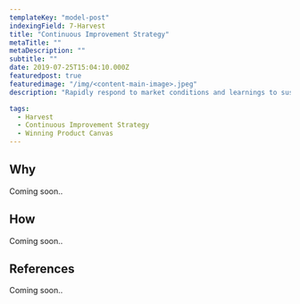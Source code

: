 ```yaml
---
templateKey: "model-post"
indexingField: 7-Harvest
title: "Continuous Improvement Strategy"
metaTitle: ""
metaDescription: ""
subtitle: ""
date: 2019-07-25T15:04:10.000Z
featuredpost: true
featuredimage: "/img/<content-main-image>.jpeg"
description: "Rapidly respond to market conditions and learnings to sustain competitive edge. Iteratively improve the product with improve , invent, or buy decisions aligning with business goals and timelines"

tags:
  - Harvest
  - Continuous Improvement Strategy
  - Winning Product Canvas
---
```


## Why
Coming soon..

## How
Coming soon..

## References
Coming soon..

